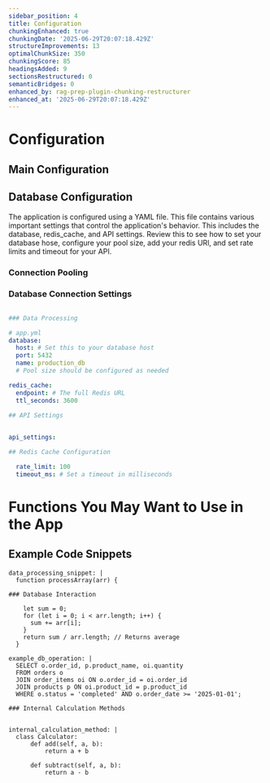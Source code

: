 ```yaml
---
sidebar_position: 4
title: Configuration
chunkingEnhanced: true
chunkingDate: '2025-06-29T20:07:18.429Z'
structureImprovements: 13
optimalChunkSize: 350
chunkingScore: 85
headingsAdded: 9
sectionsRestructured: 0
semanticBridges: 0
enhanced_by: rag-prep-plugin-chunking-restructurer
enhanced_at: '2025-06-29T20:07:18.429Z'
---
```


# Configuration

## Main Configuration

## Database Configuration


The application is configured using a YAML file. This file contains various important settings that control the application's behavior. This includes the database, redis_cache, and API settings. Review this to see how to set your database hose, configure your pool size, add your redis URl, and set rate limits and timeout for your API.

### Connection Pooling


### Database Connection Settings


```yaml

### Data Processing

# app.yml
database:
  host: # Set this to your database host
  port: 5432
  name: production_db
  # Pool size should be configured as needed

redis_cache:
  endpoint: # The full Redis URL
  ttl_seconds: 3600

## API Settings

  
api_settings:

## Redis Cache Configuration

  rate_limit: 100
  timeout_ms: # Set a timeout in milliseconds
```

# Functions You May Want to Use in the App

## Example Code Snippets


```
data_processing_snippet: |
  function processArray(arr) {

### Database Interaction

    let sum = 0;
    for (let i = 0; i < arr.length; i++) {
      sum += arr[i];
    }
    return sum / arr.length; // Returns average
  }

example_db_operation: |
  SELECT o.order_id, p.product_name, oi.quantity
  FROM orders o
  JOIN order_items oi ON o.order_id = oi.order_id
  JOIN products p ON oi.product_id = p.product_id
  WHERE o.status = 'completed' AND o.order_date >= '2025-01-01';

### Internal Calculation Methods


internal_calculation_method: |
  class Calculator:
      def add(self, a, b):
          return a + b
      
      def subtract(self, a, b):
          return a - b
```
